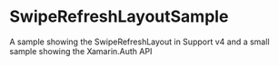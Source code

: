 SwipeRefreshLayoutSample
========================

A sample showing the SwipeRefreshLayout in Support v4 and a small sample showing the Xamarin.Auth API
